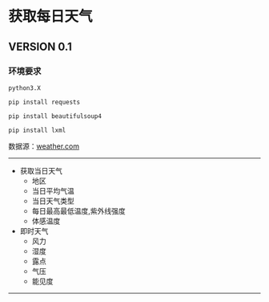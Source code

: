 # 获取每日天气

## VERSION 0.1

### 环境要求
`python3.X`

`pip install requests`

`pip install beautifulsoup4`

`pip install lxml`


数据源：[weather.com](https://weather.com)

----------------------------
 - 获取当日天气
	 - 地区
	 - 当日平均气温
	 - 当日天气类型
	 - 每日最高最低温度,紫外线强度
	 - 体感温度
 - 即时天气
	 - 风力
	 - 湿度
	 - 露点
	 - 气压
	 - 能见度

------------------------------------------------------------


	 
